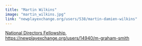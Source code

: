```yaml
---
title: "Martin Wilkins"
image: "martin_wilkins.jpg"
link: "newplayexchange.org/users/538/martin-damien-wilkins"
---
```


[National Directors Fellowship](/programs/national-directors-fellowship), https://newplayexchange.org/users/14940/m-graham-smith
